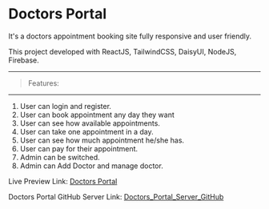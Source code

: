 # Doctors Portal

It's a doctors appointment booking site fully responsive and user friendly.

This project developed with ReactJS, TailwindCSS, DaisyUI, NodeJS, Firebase.

***
>Features:
***
1. User can login and register.
2. User can book appointment any day they want
3. User can see how available appointments.
4. User can take one appointment in a day.
5. User can see how much appointment he/she has.
6. User can pay for their appointment.
7. Admin can be switched.
8. Admin can Add Doctor and manage doctor.


Live Preview Link: [Doctors Portal](https://doctors-portal-1662e.web.app/)

Doctors Portal GitHub Server Link: [Doctors_Portal_Server_GitHub](https://github.com/dipta3/doctors-portal-server)
